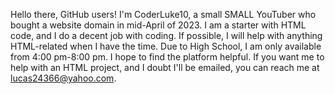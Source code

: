   Hello there, GitHub users! I'm CoderLuke10, a small SMALL YouTuber who bought a website domain in mid-April of 2023. I am a starter with HTML
code, and I do a decent job with coding. If possible, I will help with anything HTML-related when I have the time. Due to High School, I
am only available from 4:00 pm-8:00 pm. I hope to find the platform helpful. If you want me to help with an HTML project, and I doubt
I'll be emailed, you can reach me at lucas24366@yahoo.com.

<!---
CoderLuke10/CoderLuke10 is a ✨ special ✨ repository because its `README.md` (this file) appears on your GitHub profile.
You can click the Preview link to take a look at your changes.
--->
